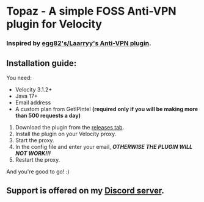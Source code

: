 # Topaz - A simple FOSS Anti-VPN plugin for Velocity
### Inspired by [egg82's/Laarryy's Anti-VPN plugin](https://github.com/Laarryy/Anti-VPN).

## Installation guide:
You need:
* Velocity 3.1.2+
* Java 17+
* Email address
* A custom plan from GetIPIntel **(required only if you will be making more than 500 requests a day)**

1. Download the plugin from the [releases tab](https://github.com/MrZomka/Topaz/releases).
1. Install the plugin on your Velocity proxy.
1. Start the proxy.
1. In the config file and enter your email, __***OTHERWISE THE PLUGIN WILL NOT WORK!!!***__
1. Restart the proxy.

And you're good to go! :)

## Support is offered on my [Discord server](https://discord.gg/y3VdCeJaC2).